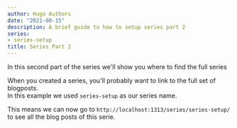 ```yaml
---
author: Hugo Authors
date: "2021-08-15"
description: A brief guide to how to setup series part 2
series:
- series-setup
title: Series Part 2
---
```


In this second part of the series we'll show you where to find the full series

<!--more-->

When you created a series, you'll probably want to link to the full set of blogposts.  
In this example we used `series-setup` as our series name.

This means we can now go to `http://localhost:1313/series/series-setup/` to see all the blog posts of this serie.
